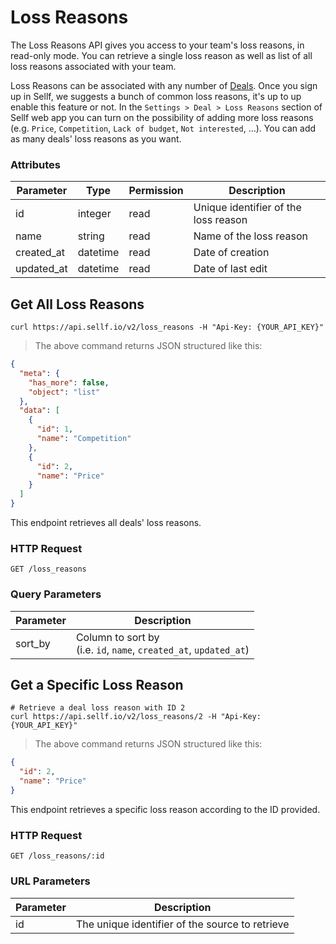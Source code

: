 # <a name="loss_reasons"></a>Loss Reasons

The Loss Reasons API gives you access to your team's loss reasons, in read-only mode. You can retrieve a single loss reason as well as list of all loss reasons associated with your team.

Loss Reasons can be associated with any number of [Deals](#deals). Once you sign up in Sellf, we suggests a bunch of common loss reasons, it's up to up enable this feature or not. In the `Settings > Deal > Loss Reasons` section of Sellf web app you can turn on the possibility of adding more loss reasons (e.g. `Price`, `Competition`, `Lack of budget`, `Not interested`, ...). You can add as many deals' loss reasons as you want.

### Attributes

Parameter | Type | Permission | Description
--------- | ------- | ------- | -----------
id | integer | read | Unique identifier of the loss reason
name | string | read | Name of the loss reason
created_at | datetime | read | Date of creation
updated_at | datetime | read | Date of last edit


## Get All Loss Reasons

```shell
curl https://api.sellf.io/v2/loss_reasons -H "Api-Key: {YOUR_API_KEY}"
```

> The above command returns JSON structured like this:

```json
{
  "meta": {
    "has_more": false,
    "object": "list"
  },
  "data": [
    {
      "id": 1,
      "name": "Competition"
    },
    {
      "id": 2,
      "name": "Price"
    }
  ]
}
```

This endpoint retrieves all deals' loss reasons.

### HTTP Request

`GET /loss_reasons`

### Query Parameters

Parameter | Description
--------- | -----------
sort_by | Column to sort by <br> (i.e. `id`, `name`, `created_at`, `updated_at`)




## Get a Specific Loss Reason

```shell
# Retrieve a deal loss reason with ID 2
curl https://api.sellf.io/v2/loss_reasons/2 -H "Api-Key: {YOUR_API_KEY}"
```

> The above command returns JSON structured like this:

```json
{
  "id": 2,
  "name": "Price"
}
```

This endpoint retrieves a specific loss reason according to the ID provided.

### HTTP Request

`GET /loss_reasons/:id`

### URL Parameters

Parameter | Description
--------- | -----------
id | The unique identifier of the source to retrieve